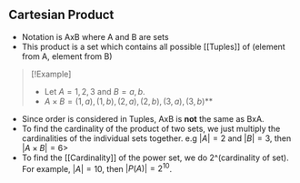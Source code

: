 ## Cartesian Product

- Notation is AxB where A and B are sets
- This product is a set which contains all possible [[Tuples]] of (element from A, element from B)

> [!Example]
> - Let $A = {1, 2, 3}$ and $B = {a, b}$.
> - $A\times B = {(1, a), (1, b), (2, a), (2, b), (3, a), (3, b)}$**
- Since order is considered in Tuples, AxB is **not** the same as BxA.
- To find the cardinality of the product of two sets, we just multiply the cardinalities of the individual sets together. e.g $|A| = 2$ and $|B| = 3$, then $|A\times B| = 6$> 
- To find the [[Cardinality]] of the power set, we do 2^(cardinality of set). For example, $|A| = 10$, then $|P(A)| = 2^{10}$. 

